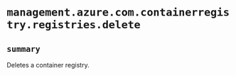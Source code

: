 # `management.azure.com.containerregistry.registries.delete`

## `summary`
Deletes a container registry.


